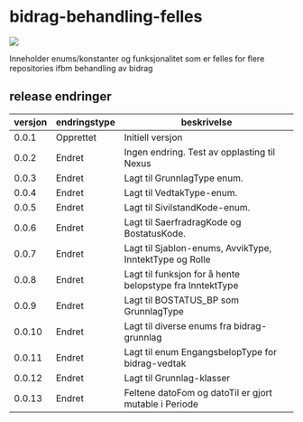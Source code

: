 # bidrag-behandling-felles

![](https://github.com/navikt/bidrag-behandling-felles/workflows/maven%20deploy/badge.svg)

Inneholder enums/konstanter og funksjonalitet som er felles for flere repositories ifbm behandling av bidrag

## release endringer

| versjon | endringstype | beskrivelse                                              |
|---------|--------------|----------------------------------------------------------|
| 0.0.1   | Opprettet    | Initiell versjon                                         |
| 0.0.2   | Endret       | Ingen endring. Test av opplasting til Nexus              |
| 0.0.3   | Endret       | Lagt til GrunnlagType enum.                              |
| 0.0.4   | Endret       | Lagt til VedtakType-enum.                                |
| 0.0.5   | Endret       | Lagt til SivilstandKode-enum.                            |
| 0.0.6   | Endret       | Lagt til SaerfradragKode og BostatusKode.                |
| 0.0.7   | Endret       | Lagt til Sjablon-enums, AvvikType, InntektType og Rolle  |
| 0.0.8   | Endret       | Lagt til funksjon for å hente belopstype fra InntektType |
| 0.0.9   | Endret       | Lagt til BOSTATUS_BP som GrunnlagType                    |
| 0.0.10  | Endret       | Lagt til diverse enums fra bidrag-grunnlag               |
| 0.0.11  | Endret       | Lagt til enum EngangsbelopType for bidrag-vedtak         |                     
| 0.0.12  | Endret       | Lagt til Grunnlag-klasser                                |
| 0.0.13  | Endret       | Feltene datoFom og datoTil er gjort mutable i Periode    |
